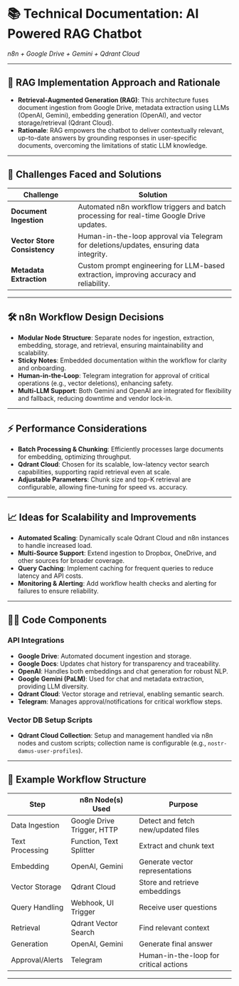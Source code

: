 # 📚 Technical Documentation: AI Powered RAG Chatbot
*n8n + Google Drive + Gemini + Qdrant Cloud*

---

## 🚀 RAG Implementation Approach and Rationale

- **Retrieval-Augmented Generation (RAG)**: This architecture fuses document ingestion from Google Drive, metadata extraction using LLMs (OpenAI, Gemini), embedding generation (OpenAI), and vector storage/retrieval (Qdrant Cloud).
- **Rationale**: RAG empowers the chatbot to deliver contextually relevant, up-to-date answers by grounding responses in user-specific documents, overcoming the limitations of static LLM knowledge.

---

## 🧩 Challenges Faced and Solutions

| Challenge | Solution |
|---|---|
| **Document Ingestion** | Automated n8n workflow triggers and batch processing for real-time Google Drive updates. |
| **Vector Store Consistency** | Human-in-the-loop approval via Telegram for deletions/updates, ensuring data integrity. |
| **Metadata Extraction** | Custom prompt engineering for LLM-based extraction, improving accuracy and reliability. |

---

## 🛠️ n8n Workflow Design Decisions

- **Modular Node Structure**: Separate nodes for ingestion, extraction, embedding, storage, and retrieval, ensuring maintainability and scalability.
- **Sticky Notes**: Embedded documentation within the workflow for clarity and onboarding.
- **Human-in-the-Loop**: Telegram integration for approval of critical operations (e.g., vector deletions), enhancing safety.
- **Multi-LLM Support**: Both Gemini and OpenAI are integrated for flexibility and fallback, reducing downtime and vendor lock-in.

---

## ⚡ Performance Considerations

- **Batch Processing & Chunking**: Efficiently processes large documents for embedding, optimizing throughput.
- **Qdrant Cloud**: Chosen for its scalable, low-latency vector search capabilities, supporting rapid retrieval even at scale.
- **Adjustable Parameters**: Chunk size and top-K retrieval are configurable, allowing fine-tuning for speed vs. accuracy.

---

## 📈 Ideas for Scalability and Improvements

- **Automated Scaling**: Dynamically scale Qdrant Cloud and n8n instances to handle increased load.
- **Multi-Source Support**: Extend ingestion to Dropbox, OneDrive, and other sources for broader coverage.
- **Query Caching**: Implement caching for frequent queries to reduce latency and API costs.
- **Monitoring & Alerting**: Add workflow health checks and alerting for failures to ensure reliability.

---

## 🧑‍💻 Code Components

### API Integrations

- **Google Drive**: Automated document ingestion and storage.
- **Google Docs**: Updates chat history for transparency and traceability.
- **OpenAI**: Handles both embeddings and chat generation for robust NLP.
- **Google Gemini (PaLM)**: Used for chat and metadata extraction, providing LLM diversity.
- **Qdrant Cloud**: Vector storage and retrieval, enabling semantic search.
- **Telegram**: Manages approval/notifications for critical workflow steps.

### Vector DB Setup Scripts

- **Qdrant Cloud Collection**: Setup and management handled via n8n nodes and custom scripts; collection name is configurable (e.g., `nostr-damus-user-profiles`).

---

## 📝 Example Workflow Structure

| Step | n8n Node(s) Used | Purpose |
|---|---|---|
| Data Ingestion | Google Drive Trigger, HTTP | Detect and fetch new/updated files |
| Text Processing | Function, Text Splitter | Extract and chunk text |
| Embedding | OpenAI, Gemini | Generate vector representations |
| Vector Storage | Qdrant Cloud | Store and retrieve embeddings |
| Query Handling | Webhook, UI Trigger | Receive user questions |
| Retrieval | Qdrant Vector Search | Find relevant context |
| Generation | OpenAI, Gemini | Generate final answer |
| Approval/Alerts | Telegram | Human-in-the-loop for critical actions |

---
